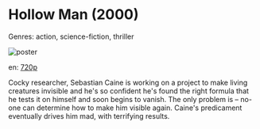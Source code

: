 # Hollow Man (2000)

Genres: action, science-fiction, thriller

![poster](http://image.tmdb.org/t/p/w500/gBQyPpUztIJWt2Q6r1wTqcYeo6x.jpg)

en:
  [720p](magnet:?xt=urn:btih:18C26696A7471870FBCEBCB90EFC5D65914D81D6&tr=udp://glotorrents.pw:6969/announce&tr=udp://tracker.opentrackr.org:1337/announce&tr=udp://torrent.gresille.org:80/announce&tr=udp://tracker.openbittorrent.com:80&tr=udp://tracker.coppersurfer.tk:6969&tr=udp://tracker.leechers-paradise.org:6969&tr=udp://p4p.arenabg.ch:1337&tr=udp://tracker.internetwarriors.net:1337)
  


Cocky researcher, Sebastian Caine is working on a project to make living creatures invisible and he's so confident he's found the right formula that he tests it on himself and soon begins to vanish. The only problem is – no-one can determine how to make him visible again. Caine's predicament eventually drives him mad, with terrifying results.